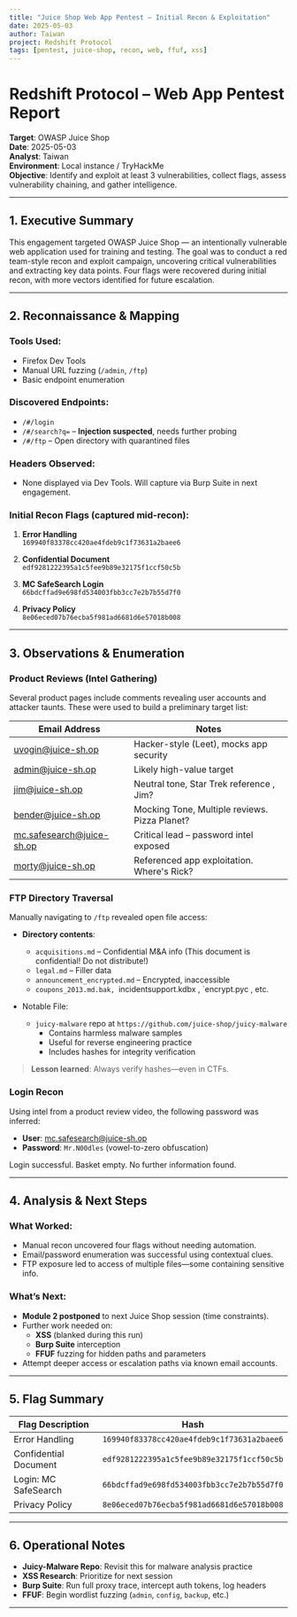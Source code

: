 ```yaml
---
title: "Juice Shop Web App Pentest – Initial Recon & Exploitation"
date: 2025-05-03
author: Taiwan
project: Redshift Protocol
tags: [pentest, juice-shop, recon, web, ffuf, xss]
---
```


# Redshift Protocol – Web App Pentest Report

**Target**: OWASP Juice Shop <br>
**Date**: 2025-05-03 <br>
**Analyst**: Taiwan <br>
**Environment**: Local instance / TryHackMe <br>
**Objective**: Identify and exploit at least 3 vulnerabilities, collect flags, assess vulnerability chaining, and gather intelligence.

---

## 1. Executive Summary

This engagement targeted OWASP Juice Shop — an intentionally vulnerable web application used for training and testing. The goal was to conduct a red team-style recon and exploit campaign, uncovering critical vulnerabilities and extracting key data points. Four flags were recovered during initial recon, with more vectors identified for future escalation.

---

## 2. Reconnaissance & Mapping

### Tools Used:
- Firefox Dev Tools
- Manual URL fuzzing (`/admin`, `/ftp`)
- Basic endpoint enumeration

### Discovered Endpoints:
- `/#/login` 
- `/#/search?q=` – **Injection suspected**, needs further probing
- `/#/ftp` – Open directory with quarantined files

### Headers Observed:
- None displayed via Dev Tools. Will capture via Burp Suite in next engagement.

### Initial Recon Flags (captured mid-recon):
1. **Error Handling** <br> 
   `169940f83378cc420ae4fdeb9c1f73631a2baee6`

2. **Confidential Document** <br>
   `edf9281222395a1c5fee9b89e32175f1ccf50c5b`

3. **MC SafeSearch Login** <br>
   `66bdcffad9e698fd534003fbb3cc7e2b7b55d7f0`

4. **Privacy Policy** <br>
   `8e06eced07b76ecba5f981ad6681d6e57018b008`

---

## 3. Observations & Enumeration

### Product Reviews (Intel Gathering)
Several product pages include comments revealing user accounts and attacker taunts. These were used to build a preliminary target list:

| Email Address              | Notes                                               |
|----------------------------|----------------------------------------------------|
| uvogin@juice-sh.op         | Hacker-style (Leet), mocks app security                     |
| admin@juice-sh.op          | Likely high-value target                            |
| jim@juice-sh.op            | Neutral tone, Star Trek reference , Jim?                  |
| bender@juice-sh.op         | Mocking Tone, Multiple reviews. Pizza                     Planet? |
| mc.safesearch@juice-sh.op  | Critical lead – password intel exposed                      |
| morty@juice-sh.op          | Referenced app exploitation. Where's Rick?                        |

### FTP Directory Traversal
Manually navigating to `/ftp` revealed open file access:

- **Directory contents**:
  - `acquisitions.md` – Confidential M&A info (This document is confidential! Do not distribute!)
  - `legal.md` – Filler data
  - `announcement_encrypted.md` – Encrypted, inaccessible
  - `coupons_2013.md.bak, `incidentsupport.kdbx , `encrypt.pyc , etc.

- Notable File:
  - `juicy-malware` repo at `https://github.com/juice-shop/juicy-malware`
    - Contains harmless malware samples
    - Useful for reverse engineering practice
    - Includes hashes for integrity verification

> **Lesson learned**: Always verify hashes—even in CTFs.

### Login Recon
Using intel from a product review video, the following password was inferred:

- **User**: mc.safesearch@juice-sh.op  
- **Password**: `Mr.N00dles` (vowel-to-zero obfuscation)

Login successful. Basket empty. No further information found.

---

## 4. Analysis & Next Steps

### What Worked:
- Manual recon uncovered four flags without needing automation.
- Email/password enumeration was successful using contextual clues.
- FTP exposure led to access of multiple files—some containing sensitive info.

### What’s Next:
- **Module 2 postponed** to next Juice Shop session (time constraints).
- Further work needed on:
  - **XSS** (blanked during this run)
  - **Burp Suite** interception
  - **FFUF** fuzzing for hidden paths and parameters
- Attempt deeper access or escalation paths via known email accounts.

---

## 5. Flag Summary

| Flag Description         | Hash                                                  |
|--------------------------|--------------------------------------------------------|
| Error Handling           | `169940f83378cc420ae4fdeb9c1f73631a2baee6`            |
| Confidential Document    | `edf9281222395a1c5fee9b89e32175f1ccf50c5b`            |
| Login: MC SafeSearch     | `66bdcffad9e698fd534003fbb3cc7e2b7b55d7f0`            |
| Privacy Policy           | `8e06eced07b76ecba5f981ad6681d6e57018b008`            |

---

## 6. Operational Notes

- **Juicy-Malware Repo**: Revisit this for malware analysis practice
- **XSS Research**: Prioritize for next session
- **Burp Suite**: Run full proxy trace, intercept auth tokens, log headers
- **FFUF**: Begin wordlist fuzzing (`admin`, `config`, `backup`, etc.)

---
